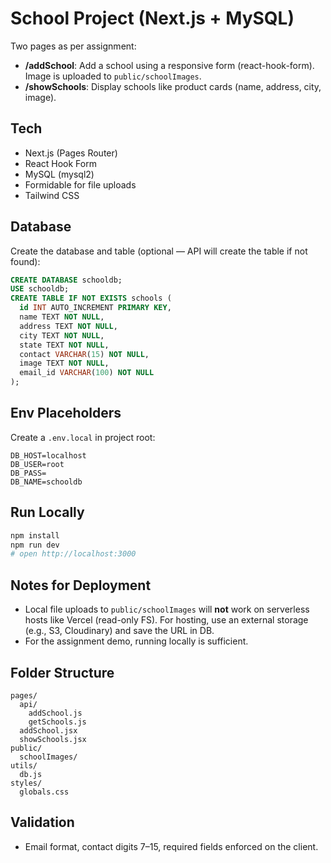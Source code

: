 # School Project (Next.js + MySQL)

Two pages as per assignment:
- **/addSchool**: Add a school using a responsive form (react-hook-form). Image is uploaded to `public/schoolImages`.
- **/showSchools**: Display schools like product cards (name, address, city, image).

## Tech
- Next.js (Pages Router)
- React Hook Form
- MySQL (mysql2)
- Formidable for file uploads
- Tailwind CSS

## Database
Create the database and table (optional — API will create the table if not found):
```sql
CREATE DATABASE schooldb;
USE schooldb;
CREATE TABLE IF NOT EXISTS schools (
  id INT AUTO_INCREMENT PRIMARY KEY,
  name TEXT NOT NULL,
  address TEXT NOT NULL,
  city TEXT NOT NULL,
  state TEXT NOT NULL,
  contact VARCHAR(15) NOT NULL,
  image TEXT NOT NULL,
  email_id VARCHAR(100) NOT NULL
);
```

## Env Placeholders
Create a `.env.local` in project root:
```
DB_HOST=localhost
DB_USER=root
DB_PASS=
DB_NAME=schooldb
```

## Run Locally
```bash
npm install
npm run dev
# open http://localhost:3000
```

## Notes for Deployment
- Local file uploads to `public/schoolImages` will **not** work on serverless hosts like Vercel (read-only FS). For hosting, use an external storage (e.g., S3, Cloudinary) and save the URL in DB.
- For the assignment demo, running locally is sufficient.

## Folder Structure
```
pages/
  api/
    addSchool.js
    getSchools.js
  addSchool.jsx
  showSchools.jsx
public/
  schoolImages/
utils/
  db.js
styles/
  globals.css
```

## Validation
- Email format, contact digits 7–15, required fields enforced on the client.
```

